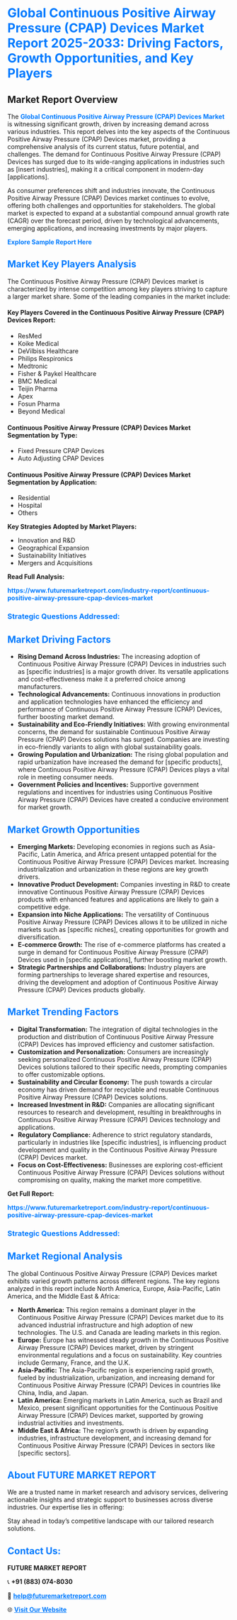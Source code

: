 <h1 style="color: #007BFF;">Global Continuous Positive Airway Pressure (CPAP) Devices Market Report 2025-2033: Driving Factors, Growth Opportunities, and Key Players</h1>

<section id="overview">
<h2>Market Report Overview</h2>
<p>The <a href="https://www.futuremarketreport.com/industry-report/continuous-positive-airway-pressure-cpap-devices-market" style="color: #007BFF; text-decoration: none;"><strong>Global Continuous Positive Airway Pressure (CPAP) Devices Market</strong></a> is witnessing significant growth, driven by increasing demand across various industries. This report delves into the key aspects of the Continuous Positive Airway Pressure (CPAP) Devices market, providing a comprehensive analysis of its current status, future potential, and challenges. The demand for Continuous Positive Airway Pressure (CPAP) Devices has surged due to its wide-ranging applications in industries such as [insert industries], making it a critical component in modern-day [applications].</p>
<p>As consumer preferences shift and industries innovate, the Continuous Positive Airway Pressure (CPAP) Devices market continues to evolve, offering both challenges and opportunities for stakeholders. The global market is expected to expand at a substantial compound annual growth rate (CAGR) over the forecast period, driven by technological advancements, emerging applications, and increasing investments by major players.</p>
</section>

<section id="overview">
<p><a href="https://www.futuremarketreport.com/request-sample/reportId=77036" style="color: #007BFF; text-decoration: none;"><strong>Explore Sample Report Here</strong></a></p>
</section>

<section id="key-players">
<h2 style="color: #007BFF;">Market Key Players Analysis</h2>
<p>The Continuous Positive Airway Pressure (CPAP) Devices market is characterized by intense competition among key players striving to capture a larger market share. Some of the leading companies in the market include:</p>
<h4>Key Players Covered in the Continuous Positive Airway Pressure (CPAP) Devices Report:</h4>
<ul><li>ResMed</li><li>Koike Medical</li><li>DeVilbiss Healthcare</li><li>Philips Respironics</li><li>Medtronic</li><li>Fisher &amp; Paykel Healthcare</li><li>BMC Medical</li><li>Teijin Pharma</li><li>Apex</li><li>Fosun Pharma</li><li>Beyond Medical</li></ul>
<h4>Continuous Positive Airway Pressure (CPAP) Devices Market Segmentation by Type:</h4>
<ul><li>Fixed Pressure CPAP Devices</li><li>Auto Adjusting CPAP Devices</li></ul>

<h4>Continuous Positive Airway Pressure (CPAP) Devices Market Segmentation by Application:</h4>
<ul><li>Residential</li><li>Hospital</li><li>Others</li></ul>
<p><strong>Key Strategies Adopted by Market Players:</strong></p>
<ul>
<li>Innovation and R&D</li>
<li>Geographical Expansion</li>
<li>Sustainability Initiatives</li>
<li>Mergers and Acquisitions</li>
</ul>
</section>

<section>
<p><strong>Read Full Analysis: </strong></p><a href="https://www.futuremarketreport.com/industry-report/continuous-positive-airway-pressure-cpap-devices-market" style="color: #007BFF; text-decoration: none;"><strong>https://www.futuremarketreport.com/industry-report/continuous-positive-airway-pressure-cpap-devices-market</strong></a>
<h3 style="color: #007BFF;">Strategic Questions Addressed:</h3>
</section>

<section id="driving-factors">
<h2 style="color: #007BFF;">Market Driving Factors</h2>
<ul>
<li><strong>Rising Demand Across Industries:</strong> The increasing adoption of Continuous Positive Airway Pressure (CPAP) Devices in industries such as [specific industries] is a major growth driver. Its versatile applications and cost-effectiveness make it a preferred choice among manufacturers.</li>
<li><strong>Technological Advancements:</strong> Continuous innovations in production and application technologies have enhanced the efficiency and performance of Continuous Positive Airway Pressure (CPAP) Devices, further boosting market demand.</li>
<li><strong>Sustainability and Eco-Friendly Initiatives:</strong> With growing environmental concerns, the demand for sustainable Continuous Positive Airway Pressure (CPAP) Devices solutions has surged. Companies are investing in eco-friendly variants to align with global sustainability goals.</li>
<li><strong>Growing Population and Urbanization:</strong> The rising global population and rapid urbanization have increased the demand for [specific products], where Continuous Positive Airway Pressure (CPAP) Devices plays a vital role in meeting consumer needs.</li>
<li><strong>Government Policies and Incentives:</strong> Supportive government regulations and incentives for industries using Continuous Positive Airway Pressure (CPAP) Devices have created a conducive environment for market growth.</li>
</ul>
</section>

<section id="growth-opportunities">
<h2 style="color: #007BFF;">Market Growth Opportunities</h2>
<ul>
<li><strong>Emerging Markets:</strong> Developing economies in regions such as Asia-Pacific, Latin America, and Africa present untapped potential for the Continuous Positive Airway Pressure (CPAP) Devices market. Increasing industrialization and urbanization in these regions are key growth drivers.</li>
<li><strong>Innovative Product Development:</strong> Companies investing in R&D to create innovative Continuous Positive Airway Pressure (CPAP) Devices products with enhanced features and applications are likely to gain a competitive edge.</li>
<li><strong>Expansion into Niche Applications:</strong> The versatility of Continuous Positive Airway Pressure (CPAP) Devices allows it to be utilized in niche markets such as [specific niches], creating opportunities for growth and diversification.</li>
<li><strong>E-commerce Growth:</strong> The rise of e-commerce platforms has created a surge in demand for Continuous Positive Airway Pressure (CPAP) Devices used in [specific applications], further boosting market growth.</li>
<li><strong>Strategic Partnerships and Collaborations:</strong> Industry players are forming partnerships to leverage shared expertise and resources, driving the development and adoption of Continuous Positive Airway Pressure (CPAP) Devices products globally.</li>
</ul>
</section>

<section id="trending-factors">
<h2 style="color: #007BFF;">Market Trending Factors</h2>
<ul>
<li><strong>Digital Transformation:</strong> The integration of digital technologies in the production and distribution of Continuous Positive Airway Pressure (CPAP) Devices has improved efficiency and customer satisfaction.</li>
<li><strong>Customization and Personalization:</strong> Consumers are increasingly seeking personalized Continuous Positive Airway Pressure (CPAP) Devices solutions tailored to their specific needs, prompting companies to offer customizable options.</li>
<li><strong>Sustainability and Circular Economy:</strong> The push towards a circular economy has driven demand for recyclable and reusable Continuous Positive Airway Pressure (CPAP) Devices solutions.</li>
<li><strong>Increased Investment in R&D:</strong> Companies are allocating significant resources to research and development, resulting in breakthroughs in Continuous Positive Airway Pressure (CPAP) Devices technology and applications.</li>
<li><strong>Regulatory Compliance:</strong> Adherence to strict regulatory standards, particularly in industries like [specific industries], is influencing product development and quality in the Continuous Positive Airway Pressure (CPAP) Devices market.</li>
<li><strong>Focus on Cost-Effectiveness:</strong> Businesses are exploring cost-efficient Continuous Positive Airway Pressure (CPAP) Devices solutions without compromising on quality, making the market more competitive.</li>
</ul>
</section>

<section>
<p><strong>Get Full Report: </strong></p><a href="https://www.futuremarketreport.com/industry-report/continuous-positive-airway-pressure-cpap-devices-market" style="color: #007BFF; text-decoration: none;"><strong>https://www.futuremarketreport.com/industry-report/continuous-positive-airway-pressure-cpap-devices-market</strong></a>
<h3 style="color: #007BFF;">Strategic Questions Addressed:</h3>
</section>


<section id="regional-analysis">
<h2 style="color: #007BFF;">Market Regional Analysis</h2>
<p>The global Continuous Positive Airway Pressure (CPAP) Devices market exhibits varied growth patterns across different regions. The key regions analyzed in this report include North America, Europe, Asia-Pacific, Latin America, and the Middle East & Africa:</p>
<ul>
<li><strong>North America:</strong> This region remains a dominant player in the Continuous Positive Airway Pressure (CPAP) Devices market due to its advanced industrial infrastructure and high adoption of new technologies. The U.S. and Canada are leading markets in this region.</li>
<li><strong>Europe:</strong> Europe has witnessed steady growth in the Continuous Positive Airway Pressure (CPAP) Devices market, driven by stringent environmental regulations and a focus on sustainability. Key countries include Germany, France, and the U.K.</li>
<li><strong>Asia-Pacific:</strong> The Asia-Pacific region is experiencing rapid growth, fueled by industrialization, urbanization, and increasing demand for Continuous Positive Airway Pressure (CPAP) Devices in countries like China, India, and Japan.</li>
<li><strong>Latin America:</strong> Emerging markets in Latin America, such as Brazil and Mexico, present significant opportunities for the Continuous Positive Airway Pressure (CPAP) Devices market, supported by growing industrial activities and investments.</li>
<li><strong>Middle East & Africa:</strong> The region’s growth is driven by expanding industries, infrastructure development, and increasing demand for Continuous Positive Airway Pressure (CPAP) Devices in sectors like [specific sectors].</li>
</ul>
</section>

<footer>
<h2 style="color: #007BFF;">About FUTURE MARKET REPORT</h2>
<p>We are a trusted name in market research and advisory services, delivering actionable insights and strategic support to businesses across diverse industries. Our expertise lies in offering:</p>

<p>Stay ahead in today’s competitive landscape with our tailored research solutions.</p>

<h2 style="color: #007BFF;">Contact Us:</h2>
<p><strong>FUTURE MARKET REPORT</strong></p>
<p>📞 <strong>+91 (883) 074-8030</strong></p>
<p>📧 <strong><a href="mailto:help@futuremarketreport.com" style="color: #007BFF;">help@futuremarketreport.com</a></strong></p>
<p>🌐 <strong><a href="https://www.futuremarketreport.com/" style="color: #007BFF;">Visit Our Website</a></strong></p>
</footer>